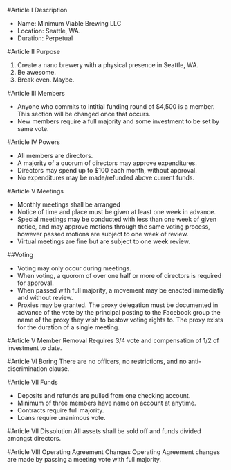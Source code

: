 #Article I Description
* Name: Minimum Viable Brewing LLC
* Location: Seattle, WA.
* Duration: Perpetual

#Article II Purpose
1. Create a nano brewery with a physical presence in Seattle, WA.
2. Be awesome.
3. Break even. Maybe. 

#Article III Members
+ Anyone who commits to intitial funding round of $4,500 is a member. This section will be changed once that occurs. 
+ New members require a full majority and some investment to be set by same vote. 

#Article IV Powers
+ All members are directors.
+ A majority of a quorum of directors may approve expenditures.
+ Directors may spend up to $100 each month, without approval.
+ No expenditures may be made/refunded above current funds. 

#Article V Meetings
+ Monthly meetings shall be arranged
+ Notice of time and place must be given at least one week in advance.
+ Special meetings may be conducted with less than one week of given notice, and may approve motions through the same voting process, however passed motions are subject to one week of review.
+ Virtual meetings are fine but are subject to one week review.

##Voting
+ Voting may only occur during meetings.
+ When voting, a quorom of over one half or more of directors is required for approval.
+ When passed with full majority, a movement may be enacted immediatly and without review.
+ Proxies may be granted. The proxy delegation must be documented in advance of the vote by the principal posting to the Facebook group the name of the proxy they wish to bestow voting rights to. The proxy exists for the duration of a single meeting.

#Article V Member Removal 
Requires 3/4 vote and compensation of 1/2 of investment to date.

#Article VI Boring
There are no officers, no restrictions, and no anti-discrimination clause.

#Article VII Funds
+ Deposits and refunds are pulled from one checking account.
+ Minimum of three members have name on account at anytime.
+ Contracts require full majority.
+ Loans require unanimous vote.

#Article VII Dissolution
All assets shall be sold off and funds divided amongst directors.

#Article VIII Operating Agreement Changes
Operating Agreement changes are made by passing a meeting vote with full majority.
